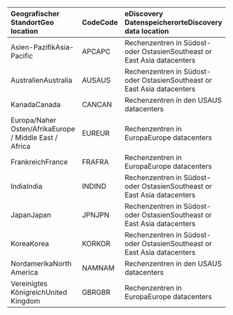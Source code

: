 
|<span data-ttu-id="96c6d-101">**Geografischer Standort**</span><span class="sxs-lookup"><span data-stu-id="96c6d-101">**Geo location**</span></span>             |<span data-ttu-id="96c6d-102">**Code**</span><span class="sxs-lookup"><span data-stu-id="96c6d-102">**Code**</span></span>|<span data-ttu-id="96c6d-103">**eDiscovery Datenspeicherort**</span><span class="sxs-lookup"><span data-stu-id="96c6d-103">**eDiscovery data location**</span></span>      |
|:----------------------------|:-------|:---------------------------------|
|<span data-ttu-id="96c6d-104">Asien-Pazifik</span><span class="sxs-lookup"><span data-stu-id="96c6d-104">Asia-Pacific</span></span>                 |<span data-ttu-id="96c6d-105">APC</span><span class="sxs-lookup"><span data-stu-id="96c6d-105">APC</span></span>     |<span data-ttu-id="96c6d-106">Rechenzentren in Südost- oder Ostasien</span><span class="sxs-lookup"><span data-stu-id="96c6d-106">Southeast or East Asia datacenters</span></span>|
|<span data-ttu-id="96c6d-107">Australien</span><span class="sxs-lookup"><span data-stu-id="96c6d-107">Australia</span></span>                    |<span data-ttu-id="96c6d-108">AUS</span><span class="sxs-lookup"><span data-stu-id="96c6d-108">AUS</span></span>     |<span data-ttu-id="96c6d-109">Rechenzentren in Südost- oder Ostasien</span><span class="sxs-lookup"><span data-stu-id="96c6d-109">Southeast or East Asia datacenters</span></span>|
|<span data-ttu-id="96c6d-110">Kanada</span><span class="sxs-lookup"><span data-stu-id="96c6d-110">Canada</span></span>                       |<span data-ttu-id="96c6d-111">CAN</span><span class="sxs-lookup"><span data-stu-id="96c6d-111">CAN</span></span>     |<span data-ttu-id="96c6d-112">Rechenzentren in den USA</span><span class="sxs-lookup"><span data-stu-id="96c6d-112">US datacenters</span></span>                    |
|<span data-ttu-id="96c6d-113">Europa/Naher Osten/Afrika</span><span class="sxs-lookup"><span data-stu-id="96c6d-113">Europe / Middle East / Africa</span></span>|<span data-ttu-id="96c6d-114">EUR</span><span class="sxs-lookup"><span data-stu-id="96c6d-114">EUR</span></span>     |<span data-ttu-id="96c6d-115">Rechenzentren in Europa</span><span class="sxs-lookup"><span data-stu-id="96c6d-115">Europe datacenters</span></span>                |
|<span data-ttu-id="96c6d-116">Frankreich</span><span class="sxs-lookup"><span data-stu-id="96c6d-116">France</span></span>                       |<span data-ttu-id="96c6d-117">FRA</span><span class="sxs-lookup"><span data-stu-id="96c6d-117">FRA</span></span>     |<span data-ttu-id="96c6d-118">Rechenzentren in Europa</span><span class="sxs-lookup"><span data-stu-id="96c6d-118">Europe datacenters</span></span>                |
|<span data-ttu-id="96c6d-119">India</span><span class="sxs-lookup"><span data-stu-id="96c6d-119">India</span></span>                        |<span data-ttu-id="96c6d-120">IND</span><span class="sxs-lookup"><span data-stu-id="96c6d-120">IND</span></span>     |<span data-ttu-id="96c6d-121">Rechenzentren in Südost- oder Ostasien</span><span class="sxs-lookup"><span data-stu-id="96c6d-121">Southeast or East Asia datacenters</span></span>|
|<span data-ttu-id="96c6d-122">Japan</span><span class="sxs-lookup"><span data-stu-id="96c6d-122">Japan</span></span>                        |<span data-ttu-id="96c6d-123">JPN</span><span class="sxs-lookup"><span data-stu-id="96c6d-123">JPN</span></span>     |<span data-ttu-id="96c6d-124">Rechenzentren in Südost- oder Ostasien</span><span class="sxs-lookup"><span data-stu-id="96c6d-124">Southeast or East Asia datacenters</span></span>|
|<span data-ttu-id="96c6d-125">Korea</span><span class="sxs-lookup"><span data-stu-id="96c6d-125">Korea</span></span>                        |<span data-ttu-id="96c6d-126">KOR</span><span class="sxs-lookup"><span data-stu-id="96c6d-126">KOR</span></span>     |<span data-ttu-id="96c6d-127">Rechenzentren in Südost- oder Ostasien</span><span class="sxs-lookup"><span data-stu-id="96c6d-127">Southeast or East Asia datacenters</span></span>|
|<span data-ttu-id="96c6d-128">Nordamerika</span><span class="sxs-lookup"><span data-stu-id="96c6d-128">North America</span></span>                |<span data-ttu-id="96c6d-129">NAM</span><span class="sxs-lookup"><span data-stu-id="96c6d-129">NAM</span></span>     |<span data-ttu-id="96c6d-130">Rechenzentren in den USA</span><span class="sxs-lookup"><span data-stu-id="96c6d-130">US datacenters</span></span>                    |
|<span data-ttu-id="96c6d-131">Vereinigtes Königreich</span><span class="sxs-lookup"><span data-stu-id="96c6d-131">United Kingdom</span></span>               |<span data-ttu-id="96c6d-132">GBR</span><span class="sxs-lookup"><span data-stu-id="96c6d-132">GBR</span></span>     |<span data-ttu-id="96c6d-133">Rechenzentren in Europa</span><span class="sxs-lookup"><span data-stu-id="96c6d-133">Europe datacenters</span></span>                |
